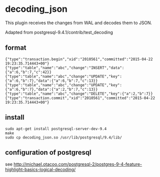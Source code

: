 decoding_json
=============

This plugin receives the changes from WAL and
decodes them to JSON.

Adapted from postgresql-9.4.1/contrib/test_decoding

format
------
    {"type":"transaction.begin","xid":"2010561","committed":"2015-04-22 19:23:35.714443+00"}
    {"type":"table","name":"abc","change":"INSERT","data":{"a":6,"b":7,"c":42}}
    {"type":"table","name":"abc","change":"UPDATE","key":{"a":6,"b":7},"data":{"a":6,"b":7,"c":13}}
    {"type":"table","name":"abc","change":"UPDATE","key":{"a":6,"b":7},"data":{"a":2,"b":7,"c":13}}
    {"type":"table","name":"abc","change":"DELETE","key":{"a":2,"b":7}}
    {"type":"transaction.commit","xid":"2010561","committed":"2015-04-22 19:23:35.714443+00"}

install
-------
    sudo apt-get install postgresql-server-dev-9.4
    make
    sudo cp decoding_json.so /usr/lib/postgresql/9.4/lib/

configuration of postgresql
---------------------------
see <http://michael.otacoo.com/postgresql-2/postgres-9-4-feature-highlight-basics-logical-decoding/>
